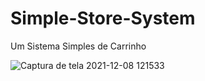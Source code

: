 # Simple-Store-System
Um Sistema Simples de Carrinho

![Captura de tela 2021-12-08 121533](https://user-images.githubusercontent.com/73247255/145233855-a6c81f7f-77a5-4941-a375-e2b0c0bb2518.png)
